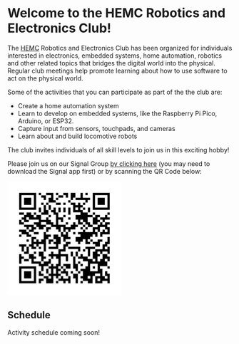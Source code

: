 # Welcome to the HEMC Robotics and Electronics Club!
The [HEMC](https://hemc.org) Robotics and Electronics Club has been organized for individuals interested in electronics, embedded systems, home automation, robotics and other related topics that bridges the digital world into the physical.  Regular club meetings help promote learning about how to use software to act on the physical world.

Some of the activities that you can participate as part of the the club are:
- Create a home automation system
- Learn to develop on embedded systems, like the Raspberry Pi Pico, Arduino, or ESP32.
- Capture input from sensors, touchpads, and cameras
- Learn about and build locomotive robots

The club invites individuals of all skill levels to join us in this exciting hobby!

Please join us on our Signal Group [by clicking here](https://signal.group/#CjQKIB5F58UCKH95tNcUgLrBmj23gQs9vuJbGnfvXv9pZCONEhBBml4078hfhwuUT0tCSrAI) (you may need to download the Signal app first) or by scanning the QR Code below:

![alt text](img/signalQR.png)

## Schedule
Activity schedule coming soon!